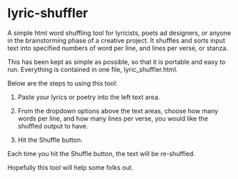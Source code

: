 lyric-shuffler
==============

A simple html word shuffling tool for lyricists, poets ad designers, or anyone in the brainstorming phase of a creative project. It shuffles and sorts input text into specified numbers of word per line, and lines per verse, or stanza.

This has been kept as simple as possible, so that it is portable and easy to run. Everything is contained in one file, lyric_shuffler.html.

Below are the steps to using this tool:

1. Paste your lyrics or poetry into the left text area.

2. From the dropdown options above the text areas, choose how many words per line, and how many lines per verse, you would like the shuffled output to have.

3. Hit the Shuffle button.

Each time you hit the Shuffle button, the text will be re-shuffled.

Hopefully this tool will help some folks out.
